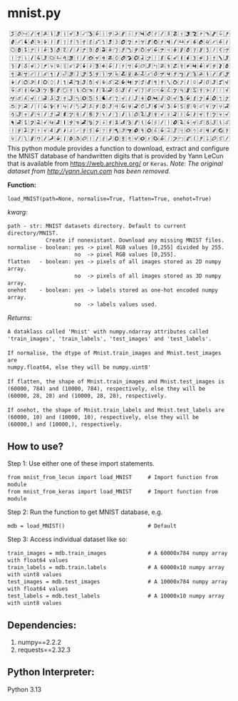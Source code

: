 # mnist.py
![Title](MNIST.png)
This python module provides a function to download, extract and configure the MNIST database of handwritten digits that is provided by Yann LeCun that is available from https://web.archive.org/ or `Keras`. _Note: The original dataset from http://yann.lecun.com has been removed._

**Function:**

    load_MNIST(path=None, normalise=True, flatten=True, onehot=True)

_kwarg:_ 

    path - str: MNIST datasets directory. Default to current directory/MNIST.
                Create if nonexistant. Download any missing MNIST files.
    normalise - boolean: yes -> pixel RGB values [0,255] divided by 255.
                         no  -> pixel RGB values [0,255].
    flatten   - boolean: yes -> pixels of all images stored as 2D numpy array.
                         no  -> pixels of all images stored as 3D numpy array.
    onehot    - boolean: yes -> labels stored as one-hot encoded numpy array.
                         no  -> labels values used.

_Returns:_

    A dataklass called 'Mnist' with numpy.ndarray attributes called 
    'train_images', 'train_labels', 'test_images' and 'test_labels'.

    If normalise, the dtype of Mnist.train_images and Mnist.test_images are
    numpy.float64, else they will be numpy.uint8'

    If flatten, the shape of Mnist.train_images and Mnist.test_images is
    (60000, 784) and (10000, 784), respectively, else they will be
    (60000, 28, 28) and (10000, 28, 28), respectively.

    If onehot, the shape of Mnist.train_labels and Mnist.test_labels are
    (60000, 10) and (10000, 10), respectively, else they will be
    (60000,) and (10000,), respectively.

## How to use?

Step 1: Use either one of these import statements.

    from mnist_from_lecun import load_MNIST     # Import function from module
    from mnist_from_keras import load_MNIST     # Import function from module

Step 2: Run the function to get MNIST database, e.g.

    mdb = load_MNIST()                          # Default

Step 3: Access individual dataset like so:

    train_images = mdb.train_images             # A 60000x784 numpy array with float64 values    
    train_labels = mdb.train.labels             # A 60000x10 numpy array with uint8 values
    test_images = mdb.test_images               # A 10000x784 numpy array with float64 values    
    test_labels = mdb.test_labels               # A 10000x10 numpy array with uint8 values

## Dependencies:
1. numpy==2.2.2
2. requests==2.32.3

## Python Interpreter:
Python 3.13
